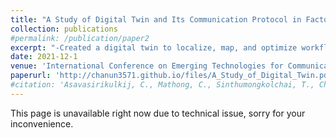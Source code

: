 ```yaml
---
title: "A Study of Digital Twin and Its Communication Protocol in Factory Automation Cell"
collection: publications
#permalink: /publication/paper2
excerpt: "-Created a digital twin to localize, map, and optimize workflow of industrial-grade robotics system.<br/>-Performed real-time system data ingestion for multiple machines to work together on the same up-to-date map, supporting the human operator in scaling the systems effectively.<br/><br/> <img src='/images/research_images/manipulator2.gif'><br/><br/><strong>Link to the conference paper can be found below.....</strong>"
date: 2021-12-1
venue: 'International Conference on Emerging Technologies for Communications 2021 (ICETC2021)'
paperurl: 'http://chanun3571.github.io/files/A_Study_of_Digital_Twin.pdf'
#citation: 'Asavasirikulkij, C., Mathong, C., Sinthumongkolchai, T., Chancharoen, R. and Asdornwised, W., 2021. A Study of Digital Twin and Its Communication Protocol in Factory Automation Cell. IEICE Proceedings Series, 68(D4-2).'
---
```

This page is unavailable right now due to technical issue, sorry for your inconvenience.